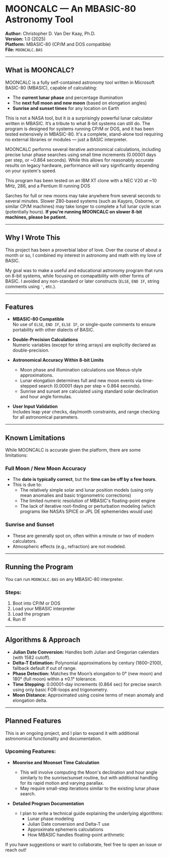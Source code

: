 # MOONCALC — An MBASIC-80 Astronomy Tool

**Author:** Christopher D. Van Der Kaay, Ph.D.  
**Version:** 1.0 (2025)  
**Platform:** MBASIC-80 (CP/M and DOS compatible)  
**File:** `MOONCALC.BAS`  

---

## What is MOONCALC?

MOONCALC is a fully self-contained astronomy tool written in Microsoft BASIC-80 (MBASIC), capable of calculating:

- The **current lunar phase** and percentage illumination
- The **next full moon and new moon** (based on elongation angles)
- **Sunrise and sunset times** for any location on Earth

This is not a NASA tool, but it *is* a surprisingly powerful lunar calculator written in MBASIC. It’s a tribute to what 8-bit systems can still do. The program is designed for systems running CP/M or DOS, and it has been tested extensively in MBASIC-80. It's a complete, stand-alone tool requiring no external libraries or modules — just a BASIC interpreter.

MOONCALC performs several iterative astronomical calculations, including precise lunar phase searches using small time increments (0.00001 days per step, or ~0.864 seconds). While this allows for reasonably accurate results on legacy hardware, performance will vary significantly depending on your system's speed.

This program has been tested on an IBM XT clone with a NEC V20 at ~10 MHz, 286, and a Pentium III running DOS

Sarches for full or new moons may take anywhere from several seconds to several minutes. Slower Z80-based systems (such as Kaypro, Osborne, or similar CP/M machines) may take longer to complete a full lunar cycle scan (potentially hours). **If you're running MOONCALC on slower 8-bit machines, please be patient.**

---

## Why I Wrote This

This project has been a proverbial labor of love. Over the course of about a month or so, I combined my interest in astronomy and math with my love of BASIC.

My goal was to make a useful and educational astronomy program that runs on 8-bit systems, while focusing on comapatbility with other forms of BASIC. I avoided any non-standard or later constructs (`ELSE`, `END IF`, string comments using `'`, etc.).

---

## Features

- **MBASIC-80 Compatible**  
  No use of `ELSE`, `END IF`, `ELSE IF`, or single-quote comments to ensure portability with other dialects of BASIC.

- **Double-Precision Calculations**  
  Numeric variables (except for string arrays) are explicitly declared as double-precision.

- **Astronomical Accuracy Within 8-bit Limits**  
  - Moon phase and illumination calculations use Meeus-style approximations.  
  - Lunar elongation determines full and new moon events via time-stepped search (0.00001 days per step ≈ 0.864 seconds).
  - Sunrise and sunset are calculated using standard solar declination and hour angle formulas.

- **User Input Validation**  
  Includes leap year checks, day/month constraints, and range checking for all astronomical parameters.

---

## Known Limitations

While MOONCALC is accurate given the platform, there are some limitations:

### Full Moon / New Moon Accuracy
- The **date is typically correct**, but the **time can be off by a few hours**.
- This is due to:
  - The relatively simple solar and lunar position models (using only mean anomalies and basic trigonometric corrections)
  - The limited numeric resolution of MBASIC's floating-point engine
  - The lack of iterative root-finding or perturbation modeling (which programs like NASA’s SPICE or JPL DE ephemerides would use)

### Sunrise and Sunset
- These are generally spot on, often within a minute or two of modern calculators.
- Atmospheric effects (e.g., refraction) are not modeled.

---

## Running the Program

You can run `MOONCALC.BAS` on any MBASIC-80 interpreter.

### Steps:
1. Boot into CP/M or DOS
2. Load your MBASIC interpreter
3. Load the program
4. Run it!

---

## Algorithms & Approach

- **Julian Date Conversion:** Handles both Julian and Gregorian calendars (with 1582 cutoff).
- **Delta-T Estimation:** Polynomial approximations by century (1600–2100), fallback default if out of range.
- **Phase Detection:** Matches the Moon’s elongation to 0° (new moon) and 180° (full moon) within a ±0.1° tolerance.
- **Time Stepping:** 0.00001-day increments (0.864 sec) for precise search using only basic FOR-loops and trigonometry.
- **Moon Distance:** Approximated using cosine terms of mean anomaly and elongation delta.

---

## Planned Features

This is an ongoing project, and I plan to expand it with additional astronomical functionality and documentation.

### Upcoming Features:
- **Moonrise and Moonset Time Calculation**
  - This will involve computing the Moon's declination and hour angle similarly to the sunrise/sunset routine, but with additional handling for its rapid motion and varying parallax.
  - May require small-step iterations similar to the existing lunar phase search.

- **Detailed Program Documentation**
  - I plan to write a technical guide explaining the underlying algorithms:
    - Lunar phase modeling
    - Julian Date conversion and Delta-T use
    - Approximate ephemeris calculations
    - How MBASIC handles floating-point arithmetic

If you have suggestions or want to collaborate, feel free to open an issue or reach out!
